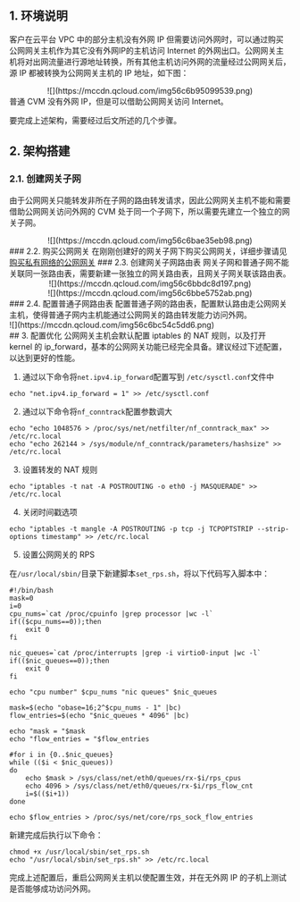## 1. 环境说明

客户在云平台 VPC 中的部分主机没有外网 IP 但需要访问外网时，可以通过购买公网网关主机作为其它没有外网IP的主机访问 Internet 的外网出口。公网网关主机将对出网流量进行源地址转换，所有其他主机访问外网的流量经过公网网关后，源 IP 都被转换为公网网关主机的 IP 地址，如下图：
<div style="text-align:center">
![](https://mccdn.qcloud.com/img56c6b95099539.png)

</div>
普通 CVM 没有外网 IP，但是可以借助公网网关访问 Internet。

要完成上述架构，需要经过后文所述的几个步骤。

## 2. 架构搭建
### 2.1. 创建网关子网
由于公网网关只能转发非所在子网的路由转发请求，因此公网网关主机不能和需要借助公网网关访问外网的 CVM 处于同一个子网下，所以需要先建立一个独立的网关子网。
<div style="text-align:center">
![](https://mccdn.qcloud.com/img56c6bae35eb98.png)

</div>
### 2.2. 购买公网网关
在刚刚创建好的网关子网下购买公网网关，详细步骤请见 <a href="http://tce.fsphere.cn/doc/product/215/%E8%B4%AD%E4%B9%B0%E7%A7%81%E6%9C%89%E7%BD%91%E7%BB%9C%E7%9A%84%E5%85%AC%E7%BD%91%E7%BD%91%E5%85%B3" target="_blank">购买私有网络的公网网关</a>
### 2.3. 创建网关子网路由表
网关子网和普通子网不能关联同一张路由表，需要新建一张独立的网关路由表，且网关子网关联该路由表。
<div style="text-align:center">
![](https://mccdn.qcloud.com/img56c6bbdc8d197.png)


</div>
<div style="text-align:center">
![](https://mccdn.qcloud.com/img56c6bbe5752ab.png)

</div>
### 2.4. 配置普通子网路由表
配置普通子网的路由表，配置默认路由走公网网关主机，使得普通子网内主机能通过公网网关的路由转发能力访问外网。
<div style="text-align">
![](https://mccdn.qcloud.com/img56c6bc54c5dd6.png)

</div>
## 3. 配置优化
公网网关主机会默认配置 iptables 的 NAT 规则，以及打开 kernel 的 ip_forward，基本的公网网关功能已经完全具备。建议经过下述配置，以达到更好的性能。

1) 通过以下命令将`net.ipv4.ip_forward`配置写到 `/etc/sysctl.conf`文件中

```
echo "net.ipv4.ip_forward = 1" >> /etc/sysctl.conf
```
2) 通过以下命令将`nf_conntrack`配置参数调大

```
echo "echo 1048576 > /proc/sys/net/netfilter/nf_conntrack_max" >> /etc/rc.local
echo "echo 262144 > /sys/module/nf_conntrack/parameters/hashsize" >> /etc/rc.local
```

3) 设置转发的 NAT 规则

```
echo "iptables -t nat -A POSTROUTING -o eth0 -j MASQUERADE" >> /etc/rc.local
```

4) 关闭时间戳选项

```
echo "iptables -t mangle -A POSTROUTING -p tcp -j TCPOPTSTRIP --strip-options timestamp" >> /etc/rc.local
```

5) 设置公网网关的 RPS

在`/usr/local/sbin/`目录下新建脚本`set_rps.sh`，将以下代码写入脚本中：

```
#!/bin/bash
mask=0
i=0
cpu_nums=`cat /proc/cpuinfo |grep processor |wc -l`
if(($cpu_nums==0));then
	exit 0
fi

nic_queues=`cat /proc/interrupts |grep -i virtio0-input |wc -l`
if(($nic_queues==0));then
    exit 0
fi

echo "cpu number" $cpu_nums "nic queues" $nic_queues

mask=$(echo "obase=16;2^$cpu_nums - 1" |bc)
flow_entries=$(echo "$nic_queues * 4096" |bc)

echo "mask = "$mask
echo "flow_entries = "$flow_entries

#for i in {0..$nic_queues}
while (($i < $nic_queues))  
do
	echo $mask > /sys/class/net/eth0/queues/rx-$i/rps_cpus
	echo 4096 > /sys/class/net/eth0/queues/rx-$i/rps_flow_cnt
	i=$(($i+1)) 
done

echo $flow_entries > /proc/sys/net/core/rps_sock_flow_entries 

```

新建完成后执行以下命令：

```
chmod +x /usr/local/sbin/set_rps.sh
echo "/usr/local/sbin/set_rps.sh" >> /etc/rc.local
```

完成上述配置后，重启公网网关主机以使配置生效，并在无外网 IP 的子机上测试是否能够成功访问外网。